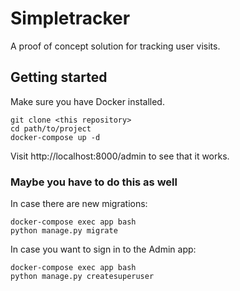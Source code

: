 # Simpletracker

A proof of concept solution for tracking user visits.

## Getting started

Make sure you have Docker installed.

```
git clone <this repository>
cd path/to/project
docker-compose up -d
```

Visit http://localhost:8000/admin to see that it works.

### Maybe you have to do this as well

In case there are new migrations:

```
docker-compose exec app bash
python manage.py migrate
```

In case you want to sign in to the Admin app:

```
docker-compose exec app bash
python manage.py createsuperuser
```
